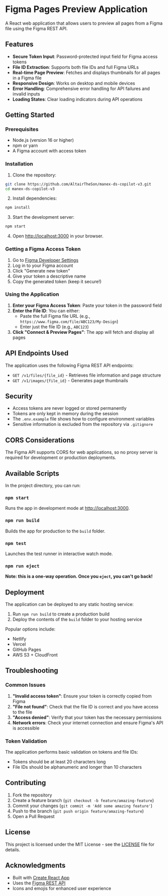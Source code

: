 # Figma Pages Preview Application

A React web application that allows users to preview all pages from a Figma file using the Figma REST API.

## Features

- **Secure Token Input**: Password-protected input field for Figma access tokens
- **File ID Extraction**: Supports both file IDs and full Figma URLs
- **Real-time Page Preview**: Fetches and displays thumbnails for all pages in a Figma file
- **Responsive Design**: Works on desktop and mobile devices
- **Error Handling**: Comprehensive error handling for API failures and invalid inputs
- **Loading States**: Clear loading indicators during API operations

## Getting Started

### Prerequisites

- Node.js (version 16 or higher)
- npm or yarn
- A Figma account with access token

### Installation

1. Clone the repository:
```bash
git clone https://github.com/AltairTheSon/manex-ds-copilot-v3.git
cd manex-ds-copilot-v3
```

2. Install dependencies:
```bash
npm install
```

3. Start the development server:
```bash
npm start
```

4. Open [http://localhost:3000](http://localhost:3000) in your browser.

### Getting a Figma Access Token

1. Go to [Figma Developer Settings](https://www.figma.com/developers/api#access-tokens)
2. Log in to your Figma account
3. Click "Generate new token"
4. Give your token a descriptive name
5. Copy the generated token (keep it secure!)

### Using the Application

1. **Enter your Figma Access Token**: Paste your token in the password field
2. **Enter the File ID**: You can either:
   - Paste the full Figma file URL (e.g., `https://www.figma.com/file/ABC123/My-Design`)
   - Enter just the file ID (e.g., `ABC123`)
3. **Click "Connect & Preview Pages"**: The app will fetch and display all pages

## API Endpoints Used

The application uses the following Figma REST API endpoints:

- `GET /v1/files/{file_id}` - Retrieves file information and page structure
- `GET /v1/images/{file_id}` - Generates page thumbnails

## Security

- Access tokens are never logged or stored permanently
- Tokens are only kept in memory during the session
- The `.env.example` file shows how to configure environment variables
- Sensitive information is excluded from the repository via `.gitignore`

## CORS Considerations

The Figma API supports CORS for web applications, so no proxy server is required for development or production deployments.

## Available Scripts

In the project directory, you can run:

### `npm start`
Runs the app in development mode at [http://localhost:3000](http://localhost:3000).

### `npm run build`
Builds the app for production to the `build` folder.

### `npm test`
Launches the test runner in interactive watch mode.

### `npm run eject`
**Note: this is a one-way operation. Once you `eject`, you can't go back!**

## Deployment

The application can be deployed to any static hosting service:

1. Run `npm run build` to create a production build
2. Deploy the contents of the `build` folder to your hosting service

Popular options include:
- Netlify
- Vercel
- GitHub Pages
- AWS S3 + CloudFront

## Troubleshooting

### Common Issues

1. **"Invalid access token"**: Ensure your token is correctly copied from Figma
2. **"File not found"**: Check that the file ID is correct and you have access to the file
3. **"Access denied"**: Verify that your token has the necessary permissions
4. **Network errors**: Check your internet connection and ensure Figma's API is accessible

### Token Validation

The application performs basic validation on tokens and file IDs:
- Tokens should be at least 20 characters long
- File IDs should be alphanumeric and longer than 10 characters

## Contributing

1. Fork the repository
2. Create a feature branch (`git checkout -b feature/amazing-feature`)
3. Commit your changes (`git commit -m 'Add some amazing feature'`)
4. Push to the branch (`git push origin feature/amazing-feature`)
5. Open a Pull Request

## License

This project is licensed under the MIT License - see the [LICENSE](LICENSE) file for details.

## Acknowledgments

- Built with [Create React App](https://create-react-app.dev/)
- Uses the [Figma REST API](https://www.figma.com/developers/api)
- Icons and emojis for enhanced user experience